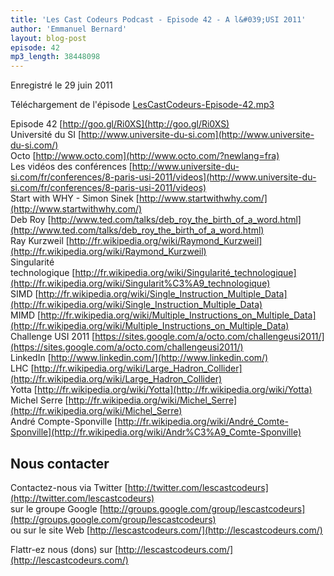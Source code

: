 ```yaml
---
title: 'Les Cast Codeurs Podcast - Episode 42 - A l&#039;USI 2011'
author: 'Emmanuel Bernard'
layout: blog-post
episode: 42
mp3_length: 38448098
---
```

Enregistré le 29 juin 2011

Téléchargement de l'épisode [LesCastCodeurs-Episode-42.mp3](http://traffic.libsyn.com/lescastcodeurs/LesCastCodeurs-Episode-42.mp3)

Episode 42 [http://goo.gl/Ri0XS](http://goo.gl/Ri0XS)  
Université du SI [http://www.universite-du-si.com](http://www.universite-du-si.com/)  
Octo [http://www.octo.com](http://www.octo.com/?newlang=fra)  
Les vidéos des conférences [http://www.universite-du-si.com/fr/conferences/8-paris-usi-2011/videos](http://www.universite-du-si.com/fr/conferences/8-paris-usi-2011/videos)  
Start with WHY - Simon Sinek [http://www.startwithwhy.com/](http://www.startwithwhy.com/)  
Deb Roy [http://www.ted.com/talks/deb_roy_the_birth_of_a_word.html](http://www.ted.com/talks/deb_roy_the_birth_of_a_word.html)  
Ray Kurzweil [http://fr.wikipedia.org/wiki/Raymond_Kurzweil](http://fr.wikipedia.org/wiki/Raymond_Kurzweil)  
Singularité technologique [http://fr.wikipedia.org/wiki/Singularité_technologique](http://fr.wikipedia.org/wiki/Singularit%C3%A9_technologique)  
SIMD [http://fr.wikipedia.org/wiki/Single_Instruction_Multiple_Data](http://fr.wikipedia.org/wiki/Single_Instruction_Multiple_Data)  
MIMD [http://fr.wikipedia.org/wiki/Multiple_Instructions_on_Multiple_Data](http://fr.wikipedia.org/wiki/Multiple_Instructions_on_Multiple_Data)  
Challenge USI 2011 [https://sites.google.com/a/octo.com/challengeusi2011/](https://sites.google.com/a/octo.com/challengeusi2011/)  
LinkedIn [http://www.linkedin.com/](http://www.linkedin.com/)  
LHC [http://fr.wikipedia.org/wiki/Large_Hadron_Collider](http://fr.wikipedia.org/wiki/Large_Hadron_Collider)  
Yotta [http://fr.wikipedia.org/wiki/Yotta](http://fr.wikipedia.org/wiki/Yotta)  
Michel Serre [http://fr.wikipedia.org/wiki/Michel_Serre](http://fr.wikipedia.org/wiki/Michel_Serre)  
André Compte-Sponville [http://fr.wikipedia.org/wiki/André_Comte-Sponville](http://fr.wikipedia.org/wiki/Andr%C3%A9_Comte-Sponville)


## Nous contacter
Contactez-nous via Twitter [http://twitter.com/lescastcodeurs](http://twitter.com/lescastcodeurs)  
sur le groupe Google [http://groups.google.com/group/lescastcodeurs](http://groups.google.com/group/lescastcodeurs)  
ou sur le site Web [http://lescastcodeurs.com/](http://lescastcodeurs.com/)  

Flattr-ez nous (dons) sur [http://lescastcodeurs.com/](http://lescastcodeurs.com/)  
